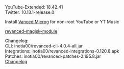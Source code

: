 YouTube-Extended: 18.42.41  
Twitter: 10.13.1-release.0  

Install [Vanced Microg](https://github.com/TeamVanced/VancedMicroG/releases) for non-root YouTube or YT Music  

[revanced-magisk-module](https://github.com/j-hc/revanced-magisk-module)  

Changelog:  
CLI: inotia00/revanced-cli-4.0.4-all.jar  
Integrations: inotia00/revanced-integrations-0.120.8.apk  
Patches: inotia00/revanced-patches-2.195.8.jar  
[Changelog](https://github.com/inotia00/revanced-patches/releases/tag/v2.195.8)  
